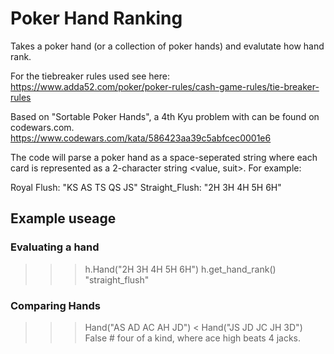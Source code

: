 # Poker Hand Ranking

Takes a poker hand (or a collection of poker hands) and evalutate how hand rank. 

For the tiebreaker rules used see here:
https://www.adda52.com/poker/poker-rules/cash-game-rules/tie-breaker-rules

Based on "Sortable Poker Hands", a 4th Kyu problem with can be found on codewars.com.
https://www.codewars.com/kata/586423aa39c5abfcec0001e6

The code will parse a poker hand as a space-seperated string where each card is represented as a 2-character string <value, suit>. For example:

Royal Flush: "KS AS TS QS JS"
Straight_Flush: "2H 3H 4H 5H 6H"

## Example useage

### Evaluating a hand

>>> h.Hand("2H 3H 4H 5H 6H") 
>>> h.get_hand_rank()
"straight_flush"
	
### Comparing Hands

>>> Hand("AS AD AC AH JD") < Hand("JS JD JC JH 3D")
False # four of a kind, where ace high beats 4 jacks. 


